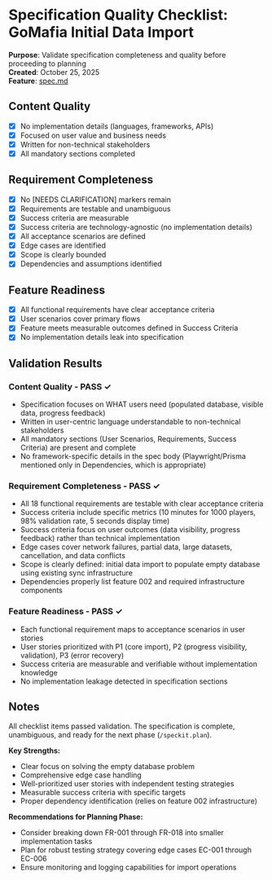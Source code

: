 # Specification Quality Checklist: GoMafia Initial Data Import

**Purpose**: Validate specification completeness and quality before proceeding to planning  
**Created**: October 25, 2025  
**Feature**: [spec.md](../spec.md)

## Content Quality

- [x] No implementation details (languages, frameworks, APIs)
- [x] Focused on user value and business needs
- [x] Written for non-technical stakeholders
- [x] All mandatory sections completed

## Requirement Completeness

- [x] No [NEEDS CLARIFICATION] markers remain
- [x] Requirements are testable and unambiguous
- [x] Success criteria are measurable
- [x] Success criteria are technology-agnostic (no implementation details)
- [x] All acceptance scenarios are defined
- [x] Edge cases are identified
- [x] Scope is clearly bounded
- [x] Dependencies and assumptions identified

## Feature Readiness

- [x] All functional requirements have clear acceptance criteria
- [x] User scenarios cover primary flows
- [x] Feature meets measurable outcomes defined in Success Criteria
- [x] No implementation details leak into specification

## Validation Results

### Content Quality - PASS ✓

- Specification focuses on WHAT users need (populated database, visible data, progress feedback)
- Written in user-centric language understandable to non-technical stakeholders
- All mandatory sections (User Scenarios, Requirements, Success Criteria) are present and complete
- No framework-specific details in the spec body (Playwright/Prisma mentioned only in Dependencies, which is appropriate)

### Requirement Completeness - PASS ✓

- All 18 functional requirements are testable with clear acceptance criteria
- Success criteria include specific metrics (10 minutes for 1000 players, 98% validation rate, 5 seconds display time)
- Success criteria focus on user outcomes (data visibility, progress feedback) rather than technical implementation
- Edge cases cover network failures, partial data, large datasets, cancellation, and data conflicts
- Scope is clearly defined: initial data import to populate empty database using existing sync infrastructure
- Dependencies properly list feature 002 and required infrastructure components

### Feature Readiness - PASS ✓

- Each functional requirement maps to acceptance scenarios in user stories
- User stories prioritized with P1 (core import), P2 (progress visibility, validation), P3 (error recovery)
- Success criteria are measurable and verifiable without implementation knowledge
- No implementation leakage detected in specification sections

## Notes

All checklist items passed validation. The specification is complete, unambiguous, and ready for the next phase (`/speckit.plan`).

**Key Strengths:**

- Clear focus on solving the empty database problem
- Comprehensive edge case handling
- Well-prioritized user stories with independent testing strategies
- Measurable success criteria with specific targets
- Proper dependency identification (relies on feature 002 infrastructure)

**Recommendations for Planning Phase:**

- Consider breaking down FR-001 through FR-018 into smaller implementation tasks
- Plan for robust testing strategy covering edge cases EC-001 through EC-006
- Ensure monitoring and logging capabilities for import operations
